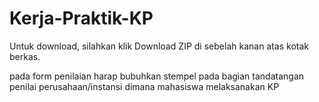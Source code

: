 # Kerja-Praktik-KP

Untuk download, silahkan klik Download ZIP di sebelah kanan atas kotak berkas.

pada form penilaian harap bubuhkan stempel pada bagian tandatangan penilai perusahaan/instansi dimana mahasiswa melaksanakan KP
